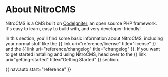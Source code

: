 # About NitroCMS

NitroCMS is a CMS built on [CodeIgniter](http://codeigniter.com/), an open
source PHP framework. It's easy to learn, easy to build with, and very
developer-friendly!

In this section, you'll find some basic information about NitroCMS, including
your normal stuff like the {{ link uri="reference/license" title="license" }} and
the {{ link uri="reference/changelog" title="changelog" }}. If you want to get
started installing and using NitroCMS, head over to the {{ link uri="getting-started"
title="Getting Started" }} section.

{{ nav:auto start="reference" }}
